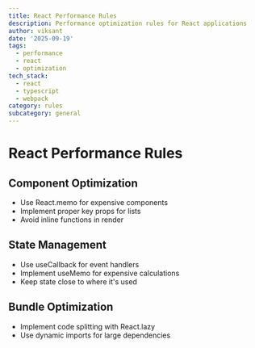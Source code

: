 ```yaml
---
title: React Performance Rules
description: Performance optimization rules for React applications
author: viksant
date: '2025-09-19'
tags:
  - performance
  - react
  - optimization
tech_stack:
  - react
  - typescript
  - webpack
category: rules
subcategory: general
---
```


# React Performance Rules

## Component Optimization
- Use React.memo for expensive components
- Implement proper key props for lists
- Avoid inline functions in render

## State Management
- Use useCallback for event handlers
- Implement useMemo for expensive calculations
- Keep state close to where it's used

## Bundle Optimization
- Implement code splitting with React.lazy
- Use dynamic imports for large dependencies
